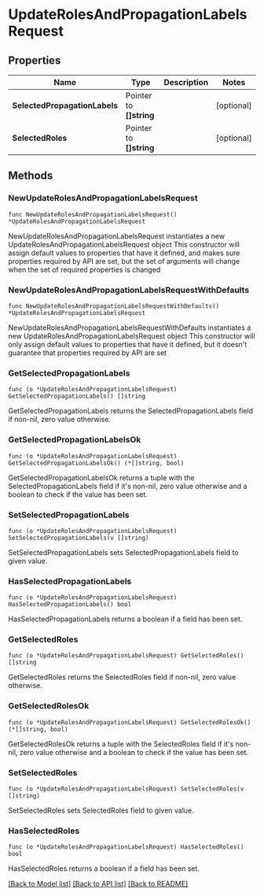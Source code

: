 # UpdateRolesAndPropagationLabelsRequest

## Properties

Name | Type | Description | Notes
------------ | ------------- | ------------- | -------------
**SelectedPropagationLabels** | Pointer to **[]string** |  | [optional] 
**SelectedRoles** | Pointer to **[]string** |  | [optional] 

## Methods

### NewUpdateRolesAndPropagationLabelsRequest

`func NewUpdateRolesAndPropagationLabelsRequest() *UpdateRolesAndPropagationLabelsRequest`

NewUpdateRolesAndPropagationLabelsRequest instantiates a new UpdateRolesAndPropagationLabelsRequest object
This constructor will assign default values to properties that have it defined,
and makes sure properties required by API are set, but the set of arguments
will change when the set of required properties is changed

### NewUpdateRolesAndPropagationLabelsRequestWithDefaults

`func NewUpdateRolesAndPropagationLabelsRequestWithDefaults() *UpdateRolesAndPropagationLabelsRequest`

NewUpdateRolesAndPropagationLabelsRequestWithDefaults instantiates a new UpdateRolesAndPropagationLabelsRequest object
This constructor will only assign default values to properties that have it defined,
but it doesn't guarantee that properties required by API are set

### GetSelectedPropagationLabels

`func (o *UpdateRolesAndPropagationLabelsRequest) GetSelectedPropagationLabels() []string`

GetSelectedPropagationLabels returns the SelectedPropagationLabels field if non-nil, zero value otherwise.

### GetSelectedPropagationLabelsOk

`func (o *UpdateRolesAndPropagationLabelsRequest) GetSelectedPropagationLabelsOk() (*[]string, bool)`

GetSelectedPropagationLabelsOk returns a tuple with the SelectedPropagationLabels field if it's non-nil, zero value otherwise
and a boolean to check if the value has been set.

### SetSelectedPropagationLabels

`func (o *UpdateRolesAndPropagationLabelsRequest) SetSelectedPropagationLabels(v []string)`

SetSelectedPropagationLabels sets SelectedPropagationLabels field to given value.

### HasSelectedPropagationLabels

`func (o *UpdateRolesAndPropagationLabelsRequest) HasSelectedPropagationLabels() bool`

HasSelectedPropagationLabels returns a boolean if a field has been set.

### GetSelectedRoles

`func (o *UpdateRolesAndPropagationLabelsRequest) GetSelectedRoles() []string`

GetSelectedRoles returns the SelectedRoles field if non-nil, zero value otherwise.

### GetSelectedRolesOk

`func (o *UpdateRolesAndPropagationLabelsRequest) GetSelectedRolesOk() (*[]string, bool)`

GetSelectedRolesOk returns a tuple with the SelectedRoles field if it's non-nil, zero value otherwise
and a boolean to check if the value has been set.

### SetSelectedRoles

`func (o *UpdateRolesAndPropagationLabelsRequest) SetSelectedRoles(v []string)`

SetSelectedRoles sets SelectedRoles field to given value.

### HasSelectedRoles

`func (o *UpdateRolesAndPropagationLabelsRequest) HasSelectedRoles() bool`

HasSelectedRoles returns a boolean if a field has been set.


[[Back to Model list]](../README.md#documentation-for-models) [[Back to API list]](../README.md#documentation-for-api-endpoints) [[Back to README]](../README.md)



